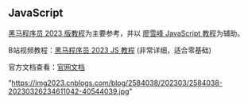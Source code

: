 ## JavaScript

[黑马程序员 2023 版教程](doc/JavaScript教程-黑马程序员.pdf)为主要参考，并以 [廖雪峰 JavaScript 教程](https://www.liaoxuefeng.com/wiki/1022910821149312)为辅助。

B站视频教程：[黑马程序员 2023 JS 教程](https://www.bilibili.com/video/BV1Y84y1L7Nn?p=1&vd_source=412ee9f1892496b8506f8302ac9d1437) (非常详细，适合零基础)

官方文档查看：[官网文档](https://developer.mozilla.org/zh-CN/docs/Web/JavaScript)

"https://img2023.cnblogs.com/blog/2584038/202303/2584038-20230326234611042-40544039.jpg"

